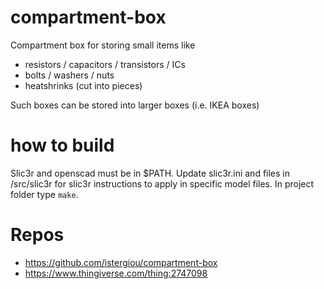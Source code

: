 # compartment-box
Compartment box for storing small items like
- resistors / capacitors / transistors / ICs
- bolts / washers / nuts
- heatshrinks (cut into pieces)

Such boxes can be stored into larger boxes (i.e. IKEA boxes)

# how to build
Slic3r and openscad must be in $PATH.
Update slic3r.ini and files in /src/slic3r for slic3r instructions to apply in specific model files.
In project folder type `make`. 

# Repos
- https://github.com/istergiou/compartment-box
- https://www.thingiverse.com/thing:2747098
